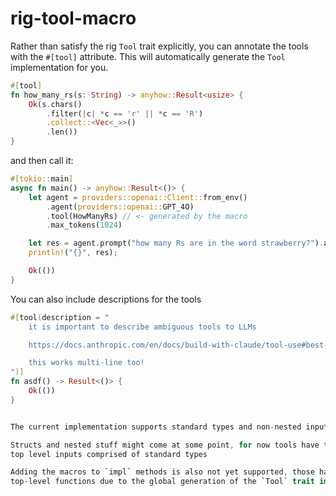 # rig-tool-macro

Rather than satisfy the rig `Tool` trait explicitly, you can annotate the tools
with the `#[tool]` attribute. This will automatically generate the `Tool`
implementation for you.

```rust
#[tool]
fn how_many_rs(s: String) -> anyhow::Result<usize> {
    Ok(s.chars()
        .filter(|c| *c == 'r' || *c == 'R')
        .collect::<Vec<_>>()
        .len())
}
```

and then call it:

```rust
#[tokio::main]
async fn main() -> anyhow::Result<()> {
    let agent = providers::openai::Client::from_env()
        .agent(providers::openai::GPT_4O)
        .tool(HowManyRs) // <- generated by the macro
        .max_tokens(1024)

    let res = agent.prompt("how many Rs are in the word strawberry?").await?;
    println!("{}", res);

    Ok(())
}
```

You can also include descriptions for the tools

```rust
#[tool(description = "
    it is important to describe ambiguous tools to LLMs

    https://docs.anthropic.com/en/docs/build-with-claude/tool-use#best-practices-for-tool-definitions

    this works multi-line too!
")]
fn asdf() -> Result<()> {
    Ok(())
}


The current implementation supports standard types and non-nested inputs

Structs and nested stuff might come at some point, for now tools have to take
top level inputs comprised of standard types

Adding the macros to `impl` methods is also not yet supported, those have to be
top-level functions due to the global generation of the `Tool` trait impl
```
